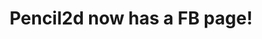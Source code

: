---
title: 'Pencil2d now has a FB page!'
redirect_to:
  - 'https://discuss.pencil2d.org/t/pencil2d-now-has-a-fb-page/795'
---